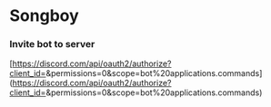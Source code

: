 # Songboy

### Invite bot to server

[https://discord.com/api/oauth2/authorize?client_id=<client id>&permissions=0&scope=bot%20applications.commands]
(https://discord.com/api/oauth2/authorize?client_id=<client id>&permissions=0&scope=bot%20applications.commands)

